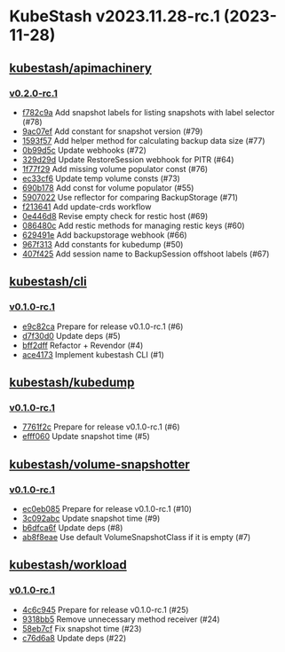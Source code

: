 # KubeStash v2023.11.28-rc.1 (2023-11-28)


## [kubestash/apimachinery](https://github.com/kubestash/apimachinery)

### [v0.2.0-rc.1](https://github.com/kubestash/apimachinery/releases/tag/v0.2.0-rc.1)

- [f782c9a](https://github.com/kubestash/apimachinery/commit/f782c9a) Add snapshot labels for listing snapshots with label selector (#78)
- [9ac07ef](https://github.com/kubestash/apimachinery/commit/9ac07ef) Add constant for snapshot version (#79)
- [1593f57](https://github.com/kubestash/apimachinery/commit/1593f57) Add helper method for calculating backup data size (#77)
- [0b99d5c](https://github.com/kubestash/apimachinery/commit/0b99d5c) Update webhooks (#72)
- [329d29d](https://github.com/kubestash/apimachinery/commit/329d29d) Update RestoreSession webhook for PITR (#64)
- [1f77f29](https://github.com/kubestash/apimachinery/commit/1f77f29) Add missing volume populator const (#76)
- [ec33cf6](https://github.com/kubestash/apimachinery/commit/ec33cf6) Update temp volume consts (#73)
- [690b178](https://github.com/kubestash/apimachinery/commit/690b178) Add const for volume populator (#55)
- [5907022](https://github.com/kubestash/apimachinery/commit/5907022) Use reflector for comparing BackupStorage (#71)
- [f213641](https://github.com/kubestash/apimachinery/commit/f213641) Add update-crds workflow
- [0e446d8](https://github.com/kubestash/apimachinery/commit/0e446d8) Revise empty check for restic host (#69)
- [086480c](https://github.com/kubestash/apimachinery/commit/086480c) Add restic methods for managing restic keys (#60)
- [629491e](https://github.com/kubestash/apimachinery/commit/629491e) Add backupstorage webhook (#66)
- [967f313](https://github.com/kubestash/apimachinery/commit/967f313) Add constants for kubedump (#50)
- [407f425](https://github.com/kubestash/apimachinery/commit/407f425) Add session name to BackupSession offshoot labels (#67)



## [kubestash/cli](https://github.com/kubestash/cli)

### [v0.1.0-rc.1](https://github.com/kubestash/cli/releases/tag/v0.1.0-rc.1)

- [e9c82ca](https://github.com/kubestash/cli/commit/e9c82ca) Prepare for release v0.1.0-rc.1 (#6)
- [d7f30d0](https://github.com/kubestash/cli/commit/d7f30d0) Update deps (#5)
- [bff2dff](https://github.com/kubestash/cli/commit/bff2dff) Refactor + Revendor (#4)
- [ace4173](https://github.com/kubestash/cli/commit/ace4173) Implement kubestash CLI (#1)



## [kubestash/kubedump](https://github.com/kubestash/kubedump)

### [v0.1.0-rc.1](https://github.com/kubestash/kubedump/releases/tag/v0.1.0-rc.1)

- [7761f2c](https://github.com/kubestash/kubedump/commit/7761f2c) Prepare for release v0.1.0-rc.1 (#6)
- [efff060](https://github.com/kubestash/kubedump/commit/efff060) Update snapshot time (#5)



## [kubestash/volume-snapshotter](https://github.com/kubestash/volume-snapshotter)

### [v0.1.0-rc.1](https://github.com/kubestash/volume-snapshotter/releases/tag/v0.1.0-rc.1)

- [ec0eb085](https://github.com/kubestash/volume-snapshotter/commit/ec0eb085) Prepare for release v0.1.0-rc.1 (#10)
- [3c092abc](https://github.com/kubestash/volume-snapshotter/commit/3c092abc) Update snapshot time (#9)
- [b6dfca6f](https://github.com/kubestash/volume-snapshotter/commit/b6dfca6f) Update deps (#8)
- [ab8f8eae](https://github.com/kubestash/volume-snapshotter/commit/ab8f8eae) Use default VolumeSnapshotClass if it is empty (#7)



## [kubestash/workload](https://github.com/kubestash/workload)

### [v0.1.0-rc.1](https://github.com/kubestash/workload/releases/tag/v0.1.0-rc.1)

- [4c6c945](https://github.com/kubestash/workload/commit/4c6c945) Prepare for release v0.1.0-rc.1 (#25)
- [9318bb5](https://github.com/kubestash/workload/commit/9318bb5) Remove unnecessary method receiver (#24)
- [58eb7cf](https://github.com/kubestash/workload/commit/58eb7cf) Fix snapshot time (#23)
- [c76d6a8](https://github.com/kubestash/workload/commit/c76d6a8) Update deps (#22)



